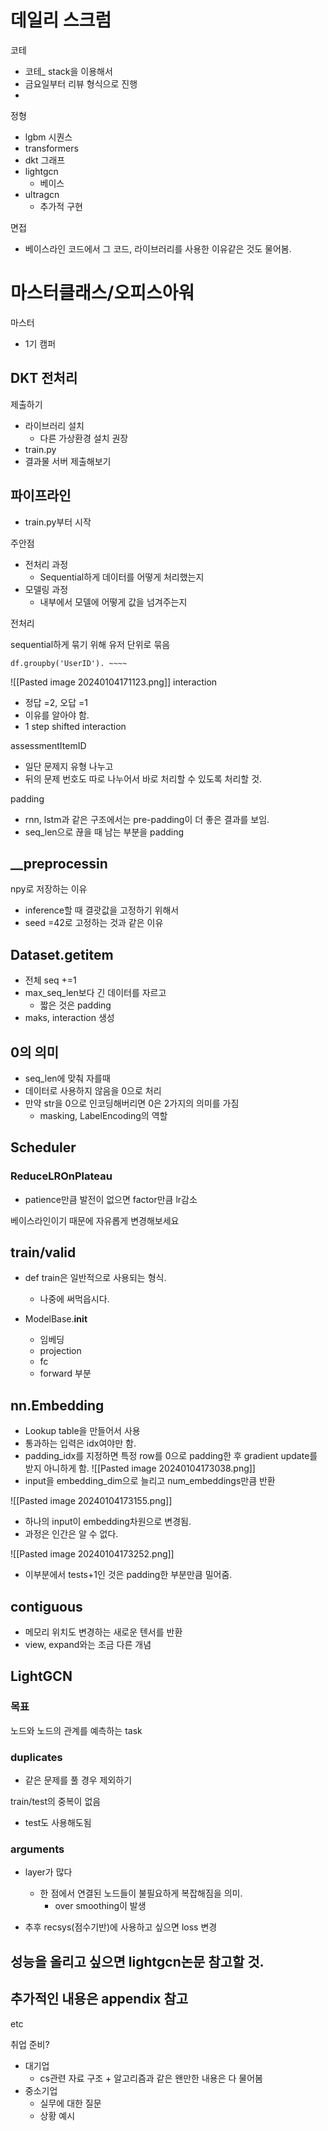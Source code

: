 # 데일리 스크럼

코테
- 코테_ stack을 이용해서
- 금요일부터 리뷰 형식으로 진행
- 


정형
- lgbm
시퀀스
- transformers
- dkt
그래프
- lightgcn
	- 베이스
- ultragcn
	- 추가적 구현


면접
- 베이스라인 코드에서 그 코드, 라이브러리를 사용한 이유같은 것도 물어봄.




# 마스터클래스/오피스아워
마스터
- 1기 캠퍼


## DKT 전처리

제출하기
- 라이브러리 설치
	- 다른 가상환경 설치 권장
- train.py
- 결과물 서버 제출해보기

## 파이프라인
- train.py부터 시작

주안점
-  전처리 과정
	- Sequential하게 데이터를 어떻게 처리했는지
- 모델링 과정
	- 내부에서 모델에 어떻게 값을 넘겨주는지

전처리

sequential하게 묶기 위해 유저 단위로 묶음
```
df.groupby('UserID'). ~~~~
```

![[Pasted image 20240104171123.png]]
interaction
- 정답 =2, 오답 =1
- 이유를 알아야 함.
- 1 step shifted interaction

assessmentItemID
- 일단 문제지 유형 나누고
- 뒤의 문제 번호도 따로 나누어서 바로 처리할 수 있도록 처리할 것.

padding
- rnn, lstm과 같은 구조에서는 pre-padding이 더 좋은 결과를 보임.
- seq_len으로 끊을 때 남는 부분을 padding

## __preprocessin

npy로 저장하는 이유
- inference할 때 결괏값을 고정하기 위해서
- seed =42로 고정하는 것과 같은 이유

## Dataset.__getitem__
- 전체 seq +=1
-  max_seq_len보다 긴 데이터를 자르고
	- 짧은 것은 padding
- maks, interaction 생성

## 0의 의미
- seq_len에 맞춰 자를때
- 데이터로 사용하지 않음을 0으로 처리
- 만약 str을 0으로 인코딩해버리면 0은 2가지의 의미를 가짐
	- masking, LabelEncoding의 역할


## Scheduler
### ReduceLROnPlateau
- patience만큼 발전이 없으면 factor만큼 lr감소

베이스라인이기 때문에 자유롭게 변경해보세요

## train/valid
- def train은 일반적으로 사용되는 형식.
	- 나중에 써먹읍시다.

- ModelBase.__init__
	- 임베딩
	- projection
	- fc
	- forward 부분

## nn.Embedding
- Lookup table을 만들어서 사용
- 통과하는 입력은 idx여야만 함.
- padding_idx를 지정하면 특정 row를 0으로 padding한 후 gradient update를 받지 아니하게 함.
![[Pasted image 20240104173038.png]]
- input을  embedding_dim으로 늘리고 num_embeddings만큼 반환

![[Pasted image 20240104173155.png]]
- 하나의 input이 embedding차원으로 변경됨.
- 과정은 인간은 알 수 없다.

![[Pasted image 20240104173252.png]]
- 이부분에서 tests+1인 것은 padding한 부분만큼 밀어줌.

## contiguous
- 메모리 위치도 변경하는 새로운 텐서를 반환
- view, expand와는 조금 다른 개념



## LightGCN
### 목표
노드와 노드의 관계를 예측하는 task

### duplicates
- 같은 문제를 풀 경우 제외하기

train/test의 중복이 없음
- test도 사용해도됨

### arguments
- layer가 많다
	- 한 점에서 연결된 노드들이 불필요하게 복잡해짐을 의미.
		- over smoothing이 발생

- 추후 recsys(점수기반)에 사용하고 싶으면 loss 변경

## 성능을 올리고 싶으면 lightgcn논문 참고할 것.




## 추가적인 내용은 appendix 참고



etc

취업 준비?
- 대기업
	- cs관련 자료 구조 + 알고리즘과 같은 왠만한 내용은 다 물어봄
- 중소기업
	- 실무에 대한 질문
	- 상황 예시